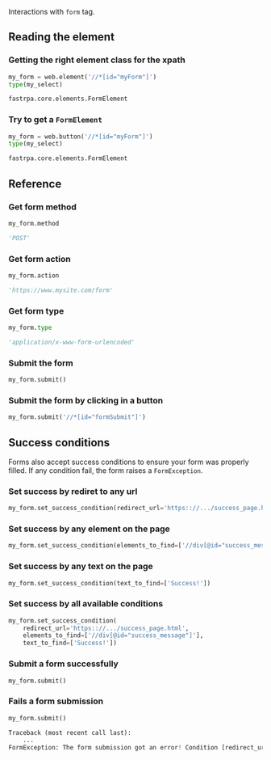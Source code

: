 Interactions with `form` tag.

## Reading the element

### Getting the right element class for the xpath

```python linenums="1"
my_form = web.element('//*[id="myForm"]')
type(my_select)
```

```python title="Output"
fastrpa.core.elements.FormElement
```
### Try to get a `FormElement`

```python linenums="1"
my_form = web.button('//*[id="myForm"]')
type(my_select)
```

```python title="Output"
fastrpa.core.elements.FormElement
```

## Reference

### Get form method

```python linenums="1"
my_form.method
```

```python title="Output"
'POST'
```

### Get form action

```python linenums="1"
my_form.action
```

```python title="Output"
'https://www.mysite.com/form'
```

### Get form type

```python linenums="1"
my_form.type
```

```python title="Output"
'application/x-www-form-urlencoded'
```

### Submit the form

```python linenums="1"
my_form.submit()
```

### Submit the form by clicking in a button

```python linenums="1"
my_form.submit('//*[id="formSubmit"]')
```

## Success conditions

Forms also accept success conditions to ensure your form was properly filled. If any condition fail, the form raises a `FormException`.

### Set success by rediret to any url

```python linenums="1"
my_form.set_success_condition(redirect_url='https:://.../success_page.html')
```

### Set success by any element on the page

```python linenums="1"
my_form.set_success_condition(elements_to_find=['//div[@id="success_message"]'])
```

### Set success by any text on the page

```python linenums="1"
my_form.set_success_condition(text_to_find=['Success!'])
```

### Set success by all available conditions

```python linenums="1"
my_form.set_success_condition(
    redirect_url='https:://.../success_page.html',
    elements_to_find=['//div[@id="success_message"]'],
    text_to_find=['Success!'])
```

### Submit a form successfully

```python linenums="1"
my_form.submit()
```

### Fails a form submission

```python linenums="1"
my_form.submit()
```

```python title="Output"
Traceback (most recent call last):
    ...
FormException: The form submission got an error! Condition [redirect_url, https://...] not satisfied!
```